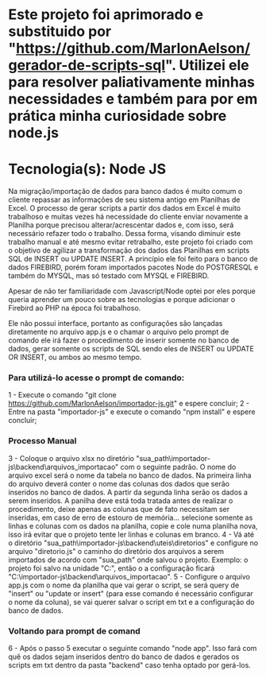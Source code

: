 # Este projeto foi aprimorado e substituido por "https://github.com/MarlonAelson/gerador-de-scripts-sql". Utilizei ele para resolver paliativamente minhas necessidades e também para por em prática minha curiosidade sobre node.js

# Tecnologia(s): Node JS

Na migração/importação de dados para banco dados é muito comum o cliente repassar as informações de seu sistema antigo em Planilhas de Excel. O processo de gerar scripts a partir dos dados em Excel é muito trabalhoso e muitas vezes há necessidade do cliente enviar novamente a Planilha porque precisou alterar/acrescentar dados e, com isso, será necessário refazer todo o trabalho. Dessa forma, visando diminuir este trabalho manual e até mesmo evitar retrabalho, este projeto foi criado com o objetivo de agilizar a transformação dos dados das Planilhas em scripts SQL de INSERT ou UPDATE INSERT. A princípio ele foi feito para o banco de dados FIREBIRD, porém foram importados pacotes Node do POSTGRESQL e também do MYSQL, mas só testado com MYSQL e FIREBIRD.

Apesar de não ter familiaridade com Javascript/Node optei por eles porque queria aprender um pouco sobre as tecnologias e porque adicionar o Firebird ao PHP na época foi trabalhoso.

Ele não possui interface, portanto as configurações são lançadas diretamente no arquivo app.js e o chamar o arquivo pelo prompt de comando ele irá fazer o procedimento de inserir somente no banco de dados, gerar somente os scripts de SQL sendo eles de INSERT ou UPDATE OR INSERT, ou ambos ao mesmo tempo.

### Para utilizá-lo acesse o prompt de comando: 
1 - Execute o comando "git clone https://github.com/MarlonAelson/importador-js.git" e espere concluir;
2 - Entre na pasta "importador-js" e execute o comando "npm install" e espere concluir;

### Processo Manual
3 - Coloque o arquivo xlsx no diretório "sua_path\importador-js\backend\arquivos_importacao" com o seguinte padrão. O nome do arquivo excel será o nome da tabela no banco de dados. Na primeira linha do arquivo deverá conter o nome das colunas dos dados que serão inseridos no banco de dados. A partir da segunda linha serão os dados a serem inseridos. A panilha deve está toda tratada antes de realizar o procedimento, deixe apenas as colunas que de fato necessitam ser inseridas, em caso de erro de estouro de memória... selecione somente as linhas e colunas com os dados na planilha, copie e cole numa planilha nova, isso irá evitar que o projeto tente ler linhas e colunas em branco.
4 - Vá até o diretório "sua_path\importador-js\backend\uteis\diretorios" e configure no arquivo "diretorio.js" o caminho do diretório dos arquivos a serem importados de acordo com "sua_path" onde salvou o projeto. Exemplo: o projeto foi salvo na unidade "C:", então o a configuração ficará "C:\importador-js\backend\arquivos_importacao".
5 - Configure o arquivo app.js com o nome da planilha que vai gerar o script, se será query de "insert" ou "update or insert" (para esse comando é necessário configurar o nome da coluna), se vai querer salvar o script em txt e a configuração do banco de dados. 

### Voltando para prompt de comand
6 - Após o passo 5 executar o seguinte comando "node app". Isso fará com quê os dados sejam inseridos dentro do banco de dados e gerados os scripts em txt dentro da pasta "backend" caso tenha optado por gerá-los.
